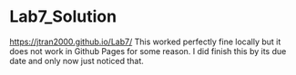 # Lab7_Solution
https://jtran2000.github.io/Lab7/
This worked perfectly fine locally but it does not work in Github Pages for some reason. I did finish this by its due date and only now just noticed that.
